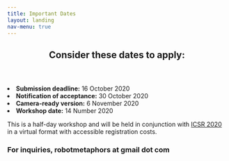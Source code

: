 ```yaml
---
title: Important Dates
layout: landing
nav-menu: true
---
```



<!-- Main -->
<div id="main">

<!-- One -->
<section id="one">
	<div class="inner">
		<header class="major">
			<h2>Consider these dates to apply:</h2>
		</header>
	<li><b>Submission deadline:</b> 16 October 2020
	<li><b>Notification of acceptance:</b> 30 October 2020<br></li>
	<li><b>Camera-ready version:</b> 6 November 2020<br></li>
	<li><b> Workshop date:</b> 14 Number 2020</li>
	<p>This is a half-day workshop and will be held in conjunction with <a href="https://sites.psu.edu/icsr2020/">ICSR 2020</a> in a virtual format with accessible registration costs.</p>
		
<div class="row">
	<div class="6u 12u$(small)">
		<h3>For inquiries, robotmetaphors at gmail dot com</h3>
	</div>
